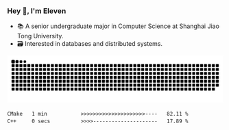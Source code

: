 ### Hey 👋, I'm Eleven

- 📚 A senior undergraduate major in Computer Science at Shanghai Jiao Tong University.
- 🗃️ Interested in databases and distributed systems.

![github contribution grid snake animation](https://raw.githubusercontent.com/El-even-11/El-even-11/output/github-contribution-grid-snake.svg)

<!--START_SECTION:waka-->

```txt
CMake   1 min           >>>>>>>>>>>>>>>>>>>>>----   82.11 %
C++     0 secs          >>>>---------------------   17.89 %
```

<!--END_SECTION:waka-->
